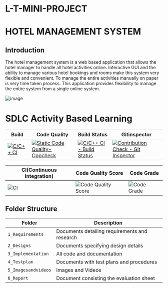 # L-T-MINI-PROJECT
# HOTEL MANAGEMENT SYSTEM

## Introduction


The hotel management system is a web based application that allows the hotel manager to handle all hotel  activities online. Interactive GUI and the ability to manage various hotel bookings and rooms make this
system very flexible and convenient. To manage the entire activities manually on paper is very time taken process. This application provides flexibility to manage the entire system from a single online system.


![image](https://user-images.githubusercontent.com/86546222/125171076-e1efc880-e1cf-11eb-88fd-cc6dce47e356.png)

# SDLC Activity Based Learning


Build | Code Quality | Build Status | Gitinspector
|---------|------------|-----------|----------
[![C/C++ CI](https://github.com/Lalitha74/L-T-MINI-PROJECT/actions/workflows/c-build.yml/badge.svg)](https://github.com/Lalitha74/L-T-MINI-PROJECT/actions/workflows/c-build.yml)|[![Static Code Quality- Cppcheck](https://github.com/Lalitha74/L-T-MINI-PROJECT/actions/workflows/main.yml/badge.svg)](https://github.com/Lalitha74/L-T-MINI-PROJECT/actions/workflows/main.yml)|[![C/C++ CI - Build Status](https://github.com/Lalitha74/L-T-MINI-PROJECT/actions/workflows/c.yml/badge.svg)](https://github.com/Lalitha74/L-T-MINI-PROJECT/actions/workflows/c.yml)|[![Contribution Check - Git Inspector](https://github.com/Lalitha74/L-T-MINI-PROJECT/actions/workflows/Gitinspector.yml/badge.svg)](https://github.com/Lalitha74/L-T-MINI-PROJECT/actions/workflows/Gitinspector.yml)



CI(Continuous Integration)| Code Quality Score | Code Grade
|---------|------------|-----------
[![CI](https://github.com/Lalitha74/L-T-MINI-PROJECT/actions/workflows/main2.yml/badge.svg)](https://github.com/Lalitha74/L-T-MINI-PROJECT/actions/workflows/main2.yml)|![Code Quality Score](https://www.code-inspector.com/project/24936/score/svg)|![Code Grade](https://www.code-inspector.com/project/24936/status/svg)

 

## Folder Structure
Folder             | Description
-------------------| -----------------------------------------
`1_Requirements`   | Documents detailing requirements and research
`2_Designs`         | Documents specifying design details
`3_Implementation` | All code and documentation
`4_Testplan`      | Documents with test plans and procedures
`5_Imagesandvideos`   | Images and Videos 
`6_Report`   | Document consisting the evaluation sheet 

                                  
